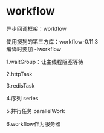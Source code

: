 # workflow
异步回调框架：workflow <br>

使用搜狗的第三方库：workflow-0.11.3 <br>
编译时要加 -lworkflow <br>

1.waitGroup：让主线程阻塞等待 <br>

2.httpTask <br>

3.redisTask <br>

4.序列 series <br>

5.并行任务 parallelWork <br>

6.workflow作为服务器 <br>
